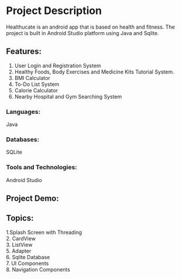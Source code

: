 # Project Description

Healthucate is an android app that is based on health and fitness. The project is built in Android Studio platform using Java and Sqlite.

## Features:
1. User Login and Registration System
2. Healthy Foods, Body Exercises and Medicine Kits Tutorial System.
3. BMI Calculator
4. To-Do List System
5. Calorie Calculator
6. Nearby Hospital and Gym Searching System 

### Languages: 
Java
### Databases:
SQLite
### Tools and Technologies: 
Android Studio


## Project Demo:





## Topics:
1.Splash Screen with Threading    
2. CardView   
3. ListView    
5. Adapter      
6. Sqlite Database    
7. UI Components  
8. Navigation Components  

